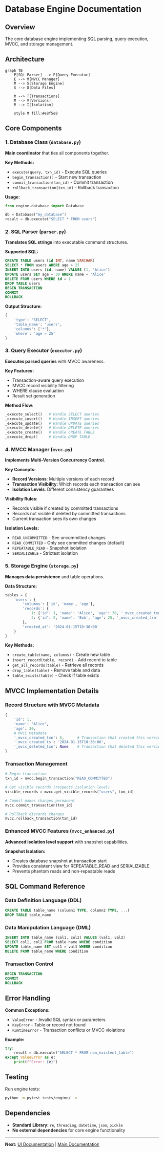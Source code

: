 
#  Database Engine Documentation

## Overview
The core database engine implementing SQL parsing, query execution, MVCC, and storage management.

## Architecture

```mermaid
graph TB
    P[SQL Parser] --> E[Query Executor]
    E --> M[MVCC Manager]
    M --> S[Storage Engine]
    S --> D[Data Files]
    
    M --> T[Transactions]
    M --> V[Versions]
    M --> I[Isolation]
    
    style M fill:#e8f5e8
```

## Core Components

### 1. Database Class (`database.py`)
**Main coordinator** that ties all components together.

**Key Methods:**
- `execute(query, txn_id)` - Execute SQL queries
- `begin_transaction()` - Start new transaction
- `commit_transaction(txn_id)` - Commit transaction
- `rollback_transaction(txn_id)` - Rollback transaction

**Usage:**
```python
from engine.database import Database

db = Database("my_database")
result = db.execute("SELECT * FROM users")
```

### 2. SQL Parser (`parser.py`)
**Translates SQL strings** into executable command structures.

**Supported SQL:**
```sql
CREATE TABLE users (id INT, name VARCHAR)
SELECT * FROM users WHERE age > 25
INSERT INTO users (id, name) VALUES (1, 'Alice')
UPDATE users SET age = 30 WHERE name = 'Alice'
DELETE FROM users WHERE id = 1
DROP TABLE users
BEGIN TRANSACTION
COMMIT
ROLLBACK
```

**Output Structure:**
```python
{
    'type': 'SELECT',
    'table_name': 'users', 
    'columns': ['*'],
    'where': 'age > 25'
}
```

### 3. Query Executor (`executor.py`)
**Executes parsed queries** with MVCC awareness.

**Key Features:**
- Transaction-aware query execution
- MVCC record visibility filtering
- WHERE clause evaluation
- Result set generation

**Method Flow:**
```python
_execute_select()   # Handle SELECT queries
_execute_insert()   # Handle INSERT queries  
_execute_update()   # Handle UPDATE queries
_execute_delete()   # Handle DELETE queries
_execute_create()   # Handle CREATE TABLE
_execute_drop()     # Handle DROP TABLE
```

### 4. MVCC Manager (`mvcc.py`)
**Implements Multi-Version Concurrency Control**.

**Key Concepts:**
- **Record Versions**: Multiple versions of each record
- **Transaction Visibility**: Which records each transaction can see
- **Isolation Levels**: Different consistency guarantees

**Visibility Rules:**
- Records visible if created by committed transactions
- Records not visible if deleted by committed transactions
- Current transaction sees its own changes

**Isolation Levels:**
- `READ_UNCOMMITTED` - See uncommitted changes
- `READ_COMMITTED` - Only see committed changes (default)
- `REPEATABLE_READ` - Snapshot isolation
- `SERIALIZABLE` - Strictest isolation

### 5. Storage Engine (`storage.py`)
**Manages data persistence** and table operations.

**Data Structure:**
```python
tables = {
    'users': {
        'columns': ['id', 'name', 'age'],
        'records': {
            1: {'id': 1, 'name': 'Alice', 'age': 30, '_mvcc_created_txn': 1},
            2: {'id': 2, 'name': 'Bob', 'age': 25, '_mvcc_created_txn': 1}
        },
        'created_at': '2024-01-15T10:30:00'
    }
}
```

**Key Methods:**
- `create_table(name, columns)` - Create new table
- `insert_record(table, record)` - Add record to table
- `get_all_records(table)` - Retrieve all records
- `drop_table(table)` - Remove table and data
- `table_exists(table)` - Check if table exists

## MVCC Implementation Details

### Record Structure with MVCC Metadata
```python
{
    'id': 1,
    'name': 'Alice',
    'age': 30,
    # MVCC Metadata
    '_mvcc_created_txn': 5,      # Transaction that created this version
    '_mvcc_created_ts': '2024-01-15T10:30:00',
    '_mvcc_deleted_txn': None    # Transaction that deleted this version
}
```

### Transaction Management
```python
# Begin transaction
txn_id = mvcc.begin_transaction("READ_COMMITTED")

# Get visible records (respects isolation level)
visible_records = mvcc.get_visible_records("users", txn_id)

# Commit makes changes permanent
mvcc.commit_transaction(txn_id)

# Rollback discards changes
mvcc.rollback_transaction(txn_id)
```

### Enhanced MVCC Features (`mvcc_enhanced.py`)
**Advanced isolation level support** with snapshot capabilities.

**Snapshot Isolation:**
- Creates database snapshot at transaction start
- Provides consistent view for REPEATABLE_READ and SERIALIZABLE
- Prevents phantom reads and non-repeatable reads

## SQL Command Reference

### Data Definition Language (DDL)
```sql
CREATE TABLE table_name (column1 TYPE, column2 TYPE, ...)
DROP TABLE table_name
```

### Data Manipulation Language (DML)  
```sql
INSERT INTO table_name (col1, col2) VALUES (val1, val2)
SELECT col1, col2 FROM table_name WHERE condition
UPDATE table_name SET col1 = val1 WHERE condition
DELETE FROM table_name WHERE condition
```

### Transaction Control
```sql
BEGIN TRANSACTION
COMMIT
ROLLBACK
```

## Error Handling

**Common Exceptions:**
- `ValueError` - Invalid SQL syntax or parameters
- `KeyError` - Table or record not found
- `RuntimeError` - Transaction conflicts or MVCC violations

**Example:**
```python
try:
    result = db.execute("SELECT * FROM non_existent_table")
except ValueError as e:
    print(f"Error: {e}")
```

## Testing

Run engine tests:
```bash
python -m pytest tests/engine/ -v
```

## Dependencies

- **Standard Library**: `re`, `threading`, `datetime`, `json`, `pickle`
- **No external dependencies** for core engine functionality

---

**Next:** [UI Documentation](../ui/README.md) | [Main Documentation](../README.md)